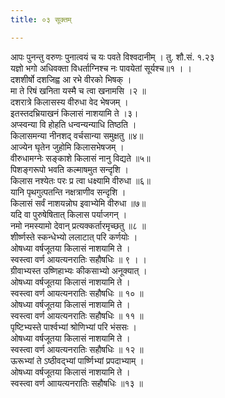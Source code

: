 ```yaml
---
title: ०३ सूक्तम्

---
```

आपः पुनन्तु वरुणः पुनात्वयं च यः पवते विश्वदानीम् । तु. शौ.सं. १.२३  
यज्ञो भगो अधिवक्ता विधर्ताग्निश्च नः पावयेतां सूर्यश्च॥१ । ।  
दशशीर्षो दशजिह्व आ रभे वीरको भिषक् ।  
मा ते रिषं खनिता यस्मै च त्वा खनामसि ।२ ॥  
दशरात्रे किलासस्य वीरुधा वेद भेषजम् ।  
इतस्तदभ्रियाखनं किलासं नाशयामि ते ।३।  
अप्स्वन्या वि होहति धन्वन्यन्याधि तिष्ठति ।  
किलासमन्या नीनशद् वर्चसान्या समुक्षतु ॥४॥  
आज्येन घृतेन जुहोमि किलासभेषजम् ।  
वीरुधामग्नेः सङ्काशे किलासं नानु विद्यते ॥५॥  
पिशङ्गरूपो भवति कल्माषमुत सन्दृशि ।  
किलास नश्येतः परः प्र त्वा धक्ष्यामि वीरुधा ॥६॥  
यानि पृथगुत्पतन्ति नक्षत्राणीव सन्दृशि ।  
किलासं सर्वं नाशयन्नोघ इवाभ्येमि वीरुधा ॥७॥  
यदि वा पुरुषेषितात् किलास पर्याजगन् ।  
नमो नमस्यामो देवान् प्रत्यक्कर्तारमृच्छतु ॥८ ॥  
शीर्ष्णस्ते स्कन्धेभ्यो ललाटात् परि कर्णयोः ।  
ओषध्या वर्षजूतया किलासं नाशयामि ते ।  
स्वस्त्वा वर्ण आयत्यनरातिः सहौषधिः ॥ ९ । ।  
ग्रीवाभ्यस्त उष्णिहाभ्यः कीकसाभ्यो अनूक्यात् ।  
ओषध्या वर्षजूतया किलासं नाशयामि ते ।  
स्वस्त्वा वर्ण आयत्यनरातिः सहौषधिः ॥ १० ॥  
ओषध्या वर्षजूतया किलासं नाशयामि ते ।  
स्वस्त्वा वर्ण आयत्यनरातिः सहौषधिः ॥ ११ ॥  
पृष्टिभ्यस्ते पार्श्वभ्यां श्रोणिभ्यां परि भंससः ।  
ओषध्या वर्षजूतया किलासं नाशयामि ते ।  
स्वस्त्वा वर्ण आयत्यनरातिः सहौषधिः ॥ १२ ॥  
ऊरूभ्यां ते ऽष्ठीवद्भ्यां पार्ष्णिभ्यां प्रपदाभ्याम् ।  
ओषध्या वर्षजूतया किलासं नाशयामि ते ।  
स्वस्त्वा वर्ण आायत्यनरातिः सहौषधिः ॥१३ ॥  
  